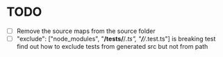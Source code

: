 # TODO

- [ ] Remove the source maps from the source folder
- [ ] "exclude": ["node_modules", "**/__tests__/**/*.ts", "**/**/*.test.ts"] is breaking test 
    find out how to exclude tests from generated src but not from path